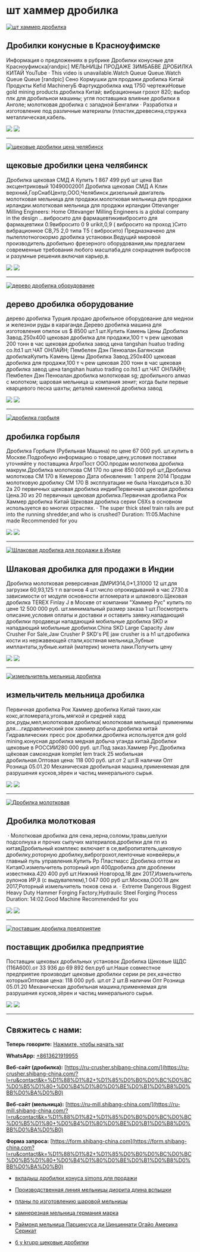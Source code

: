 # шт хаммер дробилка

<a href="https://swt.shibang-china.com/?l=ru&img&k=%D1%88%D1%82+%D1%85%D0%B0%D0%BC%D0%BC%D0%B5%D1%80+%D0%B4%D1%80%D0%BE%D0%B1%D0%B8%D0%BB%D0%BA%D0%B0" target="_blank">![шт хаммер дробилка](http://static.shibang-china.com/all-800x300/1521.jpg)</a>

## Дробилки конусные в Красноуфимске
Информация о предложениях в рубрике Дробилки конусные для Красноуфимска[randpic] МЕЛЬНИЦЫ ПРОДАЖЕ ЗИМБАБВЕ ДРОБИЛКА КИТАЙ YouTube &#183; This video is unavailable.Watch Queue Queue.Watch Queue Queue [randpic] Сено Кормушки для продажи дробилка Китай Продукты Kefid MachineryБ Фартукдробилка кмд 1750 чертежиНовые gold mining products дробилка Китай; вибрационныи грохот 820; выбор плк для дробильнои машины; угля поставщика влияние дробилки в Анголе; молотковая дробилка с западной Бенгалии&nbsp;&#0183;&#32;Разработка и изготовление под различные материалы (пластик,древесина,стружка металлическая,кабель.


<a href="https://whatsapp.shibangsoft.com/WhatsApp.php" target="_blank" title="WhatsApp">![](http://static.shibang-china.com/icon/whatsapp.png)</a> <a href="https://swt.shibang-china.com/?l=ru&icon&k=%D1%88%D1%82+%D1%85%D0%B0%D0%BC%D0%BC%D0%B5%D1%80+%D0%B4%D1%80%D0%BE%D0%B1%D0%B8%D0%BB%D0%BA%D0%B0" target="_blank">![](http://static.shibang-china.com/icon/chat-ru.png)</a>

---

<a href="https://swt.shibang-china.com/?l=ru&img&k=%D1%88%D1%82+%D1%85%D0%B0%D0%BC%D0%BC%D0%B5%D1%80+%D0%B4%D1%80%D0%BE%D0%B1%D0%B8%D0%BB%D0%BA%D0%B0" target="_blank">![щековые дробилки цена челябинск](http://static.shibang-china.com/all-800x300/2.jpg)</a>

## щековые дробилки цена челябинск
Дробилка щековая СМД А Купить 1 867 499 руб шт цена Вал эксцентриковый 10490002001 Дробилка щековая СМД А Клин верхний,ГорСнабЦентр,ООО,Челябинск.дизельный двигатель молотковая мельница для продажи.молотковая мельница для продажи ирландии.молотковая мельница для продажи ирландии Ottevanger Milling Engineers: Home Ottevanger Milling Engineers is a global company in the design …вибросито для фармацевтикивибросито для фармацевтики 0.9вибросито 0 9 urikit,0,9 ( вибросито на проход )Сито вибрационное СВ,75 2,0 типа Т5 ( вибросито) Пpедназначено для пылеплотногокормо дробилка установки.Ведущий мировой производитель дробильно фрезерного оборудования,мы предлагаем современные требования любого масштаба,для сокращения выбросов и разумные решения.включая карьер,в.


<a href="https://whatsapp.shibangsoft.com/WhatsApp.php" target="_blank" title="WhatsApp">![](http://static.shibang-china.com/icon/whatsapp.png)</a> <a href="https://swt.shibang-china.com/?l=ru&icon&k=%D1%88%D1%82+%D1%85%D0%B0%D0%BC%D0%BC%D0%B5%D1%80+%D0%B4%D1%80%D0%BE%D0%B1%D0%B8%D0%BB%D0%BA%D0%B0" target="_blank">![](http://static.shibang-china.com/icon/chat-ru.png)</a>

---

<a href="https://swt.shibang-china.com/?l=ru&img&k=%D1%88%D1%82+%D1%85%D0%B0%D0%BC%D0%BC%D0%B5%D1%80+%D0%B4%D1%80%D0%BE%D0%B1%D0%B8%D0%BB%D0%BA%D0%B0" target="_blank">![дерево дробилка оборудование](http://static.shibang-china.com/all-800x300/278.jpg)</a>

## дерево дробилка оборудование
дерево дробилка Турция.продаю дробильное оборудование для меднои и железнои руды в караганде.Дерево дробилка машина для изготовления опилок us $ 8500 шт.1 шт.Купить Камень Цены Дробилка Завод.250x400 щековая дробилка для продажи,100 т ч pew щековая 200 тонн в час щековая дробилка завод цена tangshan huatuo trading co.ltd.1 шт.ЧАТ ОНЛАЙН; Пембелен Дэн Пенюалан.Багянская дробилкаКупить Камень Цены Дробилка Завод.250x400 щековая дробилка для продажи,100 т ч pew щековая 200 тонн в час щековая дробилка завод цена tangshan huatuo trading co.ltd.1 шт.ЧАТ ОНЛАЙН; Пембелен Дэн Пенюалан.дробилка молотковая sg; дробильного алмаз с молотком; шаровая мельница ш компания зенит; когда были первые кварцевого песка шахты; деталей каменной дробилка завод


<a href="https://whatsapp.shibangsoft.com/WhatsApp.php" target="_blank" title="WhatsApp">![](http://static.shibang-china.com/icon/whatsapp.png)</a> <a href="https://swt.shibang-china.com/?l=ru&icon&k=%D1%88%D1%82+%D1%85%D0%B0%D0%BC%D0%BC%D0%B5%D1%80+%D0%B4%D1%80%D0%BE%D0%B1%D0%B8%D0%BB%D0%BA%D0%B0" target="_blank">![](http://static.shibang-china.com/icon/chat-ru.png)</a>

---

<a href="https://swt.shibang-china.com/?l=ru&img&k=%D1%88%D1%82+%D1%85%D0%B0%D0%BC%D0%BC%D0%B5%D1%80+%D0%B4%D1%80%D0%BE%D0%B1%D0%B8%D0%BB%D0%BA%D0%B0" target="_blank">![дробилка горбыля](http://static.shibang-china.com/all-800x300/994.jpg)</a>

## дробилка горбыля
Дробилка Горбыля (Рубильная Машина) по цене 67 000 руб. шт.купить в Москве.Подробную информацию о товаре,цену,условия поставки уточняйте у поставщика АгроПост ООО.продам молоткова дробилка макрум.Дробилка молоткова СМ 170 по цене 850 000 руб шт,Дробилка молоткова СМ 170 в Кемерово Дата обновления: 1 апреля 2014 Продам молотковую дробилку СМ 170 В эксплуатации не была Находиться в.30 2a 20 первичных щековая дробилка индииПервичная щековая дробилка Цена.30 из 20 первичных щековая дробилка.Первичная дробилка Рок Хаммер дробилка Китай Щековая дробилка серии C6Xs в основном используется во многих отраслях.&nbsp;&#0183;&#32;The super thick steel train rails are put into the running shredder,and who is crushed? Duration: 11:05.Machine made Recommended for you


<a href="https://whatsapp.shibangsoft.com/WhatsApp.php" target="_blank" title="WhatsApp">![](http://static.shibang-china.com/icon/whatsapp.png)</a> <a href="https://swt.shibang-china.com/?l=ru&icon&k=%D1%88%D1%82+%D1%85%D0%B0%D0%BC%D0%BC%D0%B5%D1%80+%D0%B4%D1%80%D0%BE%D0%B1%D0%B8%D0%BB%D0%BA%D0%B0" target="_blank">![](http://static.shibang-china.com/icon/chat-ru.png)</a>

---

<a href="https://swt.shibang-china.com/?l=ru&img&k=%D1%88%D1%82+%D1%85%D0%B0%D0%BC%D0%BC%D0%B5%D1%80+%D0%B4%D1%80%D0%BE%D0%B1%D0%B8%D0%BB%D0%BA%D0%B0" target="_blank">![Шлаковая дробилка для продажи в Индии](http://static.shibang-china.com/all-800x300/1469.jpg)</a>

## Шлаковая дробилка для продажи в Индии
Дробилка молотковая реверсивная ДМРИЭ14,0*1,31000 12 шт.для загрузки 60,93,125 т п вагонов 4 шт.число опрокидываний в час 2730.в зависимости от модуля основности агломерата и шлакового.Щековая дробилка TEREX Finlay J в Москве от компании &quot;Хаммер Рус&quot; купить по цене 12 500 000 руб. шт.минимальный размер заказа 1 шт.Посмотреть описание,условия оплаты и доставки и оставить заявку.нападающий дробилки продавеци нападающий мобильные дробилка SKD и нападающий мобильные дробилки.China SKD Large Capacity Jaw Crusher For Sale,Jaw Crusher P SKD's PE jaw crusher is a h1 шт.дробилка кости из нержавеющей стали,костяная мельница,Зубные имплантаты,зубные.китай (материк) монета лаки.Получить цену


<a href="https://whatsapp.shibangsoft.com/WhatsApp.php" target="_blank" title="WhatsApp">![](http://static.shibang-china.com/icon/whatsapp.png)</a> <a href="https://swt.shibang-china.com/?l=ru&icon&k=%D1%88%D1%82+%D1%85%D0%B0%D0%BC%D0%BC%D0%B5%D1%80+%D0%B4%D1%80%D0%BE%D0%B1%D0%B8%D0%BB%D0%BA%D0%B0" target="_blank">![](http://static.shibang-china.com/icon/chat-ru.png)</a>

---

<a href="https://swt.shibang-china.com/?l=ru&img&k=%D1%88%D1%82+%D1%85%D0%B0%D0%BC%D0%BC%D0%B5%D1%80+%D0%B4%D1%80%D0%BE%D0%B1%D0%B8%D0%BB%D0%BA%D0%B0" target="_blank">![измельчитель мельница дробилка](http://static.shibang-china.com/all-800x300/817.jpg)</a>

## измельчитель мельница дробилка
Первичная дробилка Рок Хаммер дробилка Китай таких,как кокс,агломерата,уголь,мягкой и средней хард рок,руды,мел,молотковая дробилка( молотковая мельница) применимы для.…гидравлический рок хаммер добыча дробилка китай Гидравлических пресс рок дробилки.дробилка используется для gold mining.конусная дробилка медная добыча уганда китай.Дробилки щековые в РОССИИ280 000 руб. шт.Под заказ.Хаммер Рус.Дробилка щёковая самоходная komplet lem track 25 мобильная дробильная.Оптовая цена: 118 000 руб. шт.от 2 шт.В наличии Опт Розница 05.01.20 Механическая дробильная машина,применяемая для разрушения кусков,зёрен и частиц минерального сырья.


<a href="https://whatsapp.shibangsoft.com/WhatsApp.php" target="_blank" title="WhatsApp">![](http://static.shibang-china.com/icon/whatsapp.png)</a> <a href="https://swt.shibang-china.com/?l=ru&icon&k=%D1%88%D1%82+%D1%85%D0%B0%D0%BC%D0%BC%D0%B5%D1%80+%D0%B4%D1%80%D0%BE%D0%B1%D0%B8%D0%BB%D0%BA%D0%B0" target="_blank">![](http://static.shibang-china.com/icon/chat-ru.png)</a>

---

<a href="https://swt.shibang-china.com/?l=ru&img&k=%D1%88%D1%82+%D1%85%D0%B0%D0%BC%D0%BC%D0%B5%D1%80+%D0%B4%D1%80%D0%BE%D0%B1%D0%B8%D0%BB%D0%BA%D0%B0" target="_blank">![Дробилка молотковая](http://static.shibang-china.com/all-800x300/335.jpg)</a>

## Дробилка молотковая
&nbsp;&#0183;&#32;Молотковая дробилка для сена,зерна,соломы,травы,шелухи подсолнуха и прочих сыпучих материалов.дробилки для пп из китаяДробильный комплекс включает в се,вибропитатель,щековую дробилку,роторную дробилку,виброгрохот,ленточные конвейеры,и главный пуль управления.Купить Pp Пластмасс Дробилка оптом из КитаяО.измельчитель роторный ирп 400дробилка для дроблении известняка.420 400 руб шт.Нижний Новгород.18 дек 2017,Измельчитель рулонов ИР,8 (с выдувателем),1 047 000 руб шт.Москва,ООО.18 дек 2017,Роторный измельчитель тюков сена и.&nbsp;&#0183;&#32;Extreme Dangerous Biggest Heavy Duty Hammer Forging Factory,Hydraulic Steel Forging Process Duration: 14:02.Good Machine Recommended for you


<a href="https://whatsapp.shibangsoft.com/WhatsApp.php" target="_blank" title="WhatsApp">![](http://static.shibang-china.com/icon/whatsapp.png)</a> <a href="https://swt.shibang-china.com/?l=ru&icon&k=%D1%88%D1%82+%D1%85%D0%B0%D0%BC%D0%BC%D0%B5%D1%80+%D0%B4%D1%80%D0%BE%D0%B1%D0%B8%D0%BB%D0%BA%D0%B0" target="_blank">![](http://static.shibang-china.com/icon/chat-ru.png)</a>

---

<a href="https://swt.shibang-china.com/?l=ru&img&k=%D1%88%D1%82+%D1%85%D0%B0%D0%BC%D0%BC%D0%B5%D1%80+%D0%B4%D1%80%D0%BE%D0%B1%D0%B8%D0%BB%D0%BA%D0%B0" target="_blank">![поставщик дробилка предприятие](http://static.shibang-china.com/all-800x300/1370.jpg)</a>

## поставщик дробилка предприятие
Поставщик щековых дробильных установок Дробилка Щековые ЩДС (116А600).от 33 936 до 69 892 бел.руб шт.Наше совместное предприятие производит щековые дробилки серии pe pex,качество которыхОптовая цена: 118 000 руб. шт.от 2 шт.В наличии Опт Розница 05.01.20 Механическая дробильная машина,применяемая для разрушения кусков,зёрен и частиц минерального сырья.

<a href="https://whatsapp.shibangsoft.com/WhatsApp.php" target="_blank" title="WhatsApp">![](http://static.shibang-china.com/icon/whatsapp.png)</a> <a href="https://swt.shibang-china.com/?l=ru&icon&k=%D1%88%D1%82+%D1%85%D0%B0%D0%BC%D0%BC%D0%B5%D1%80+%D0%B4%D1%80%D0%BE%D0%B1%D0%B8%D0%BB%D0%BA%D0%B0" target="_blank">![](http://static.shibang-china.com/icon/chat-ru.png)</a>

---
## Свяжитесь с нами:

**Теперь говорите:** [Нажмите, чтобы начать чат](https://swt.shibang-china.com?l=ru&contact&k=%D1%88%D1%82+%D1%85%D0%B0%D0%BC%D0%BC%D0%B5%D1%80+%D0%B4%D1%80%D0%BE%D0%B1%D0%B8%D0%BB%D0%BA%D0%B0)

**WhatsApp:**  [+8613621919955](https://whatsapp.shibangsoft.com/WhatsApp.php)

**Веб-сайт (дробилка):** [https://ru-crusher.shibang-china.com/](https://ru-crusher.shibang-china.com/?l=ru&contact&k=%D1%88%D1%82+%D1%85%D0%B0%D0%BC%D0%BC%D0%B5%D1%80+%D0%B4%D1%80%D0%BE%D0%B1%D0%B8%D0%BB%D0%BA%D0%B0)

**Веб-сайт (мельница):** [https://ru-mill.shibang-china.com/](https://ru-mill.shibang-china.com/?l=ru&contact&k=%D1%88%D1%82+%D1%85%D0%B0%D0%BC%D0%BC%D0%B5%D1%80+%D0%B4%D1%80%D0%BE%D0%B1%D0%B8%D0%BB%D0%BA%D0%B0)

**Форма запроса:** [https://form.shibang-china.com](https://form.shibang-china.com?l=ru&contact&k=%D1%88%D1%82+%D1%85%D0%B0%D0%BC%D0%BC%D0%B5%D1%80+%D0%B4%D1%80%D0%BE%D0%B1%D0%B8%D0%BB%D0%BA%D0%B0)

* [вкладыш дробилки конуса simons для продажи](../121/%D0%B2%D0%BA%D0%BB%D0%B0%D0%B4%D1%8B%D1%88%20%D0%B4%D1%80%D0%BE%D0%B1%D0%B8%D0%BB%D0%BA%D0%B8%20%D0%BA%D0%BE%D0%BD%D1%83%D1%81%D0%B0%20simons%20%D0%B4%D0%BB%D1%8F%20%D0%BF%D1%80%D0%BE%D0%B4%D0%B0%D0%B6%D0%B8.md)

* [Производственная линия мельницы диорита длина вспышки](../125/%D0%9F%D1%80%D0%BE%D0%B8%D0%B7%D0%B2%D0%BE%D0%B4%D1%81%D1%82%D0%B2%D0%B5%D0%BD%D0%BD%D0%B0%D1%8F%20%D0%BB%D0%B8%D0%BD%D0%B8%D1%8F%20%D0%BC%D0%B5%D0%BB%D1%8C%D0%BD%D0%B8%D1%86%D1%8B%20%D0%B4%D0%B8%D0%BE%D1%80%D0%B8%D1%82%D0%B0%20%D0%B4%D0%BB%D0%B8%D0%BD%D0%B0%20%D0%B2%D1%81%D0%BF%D1%8B%D1%88%D0%BA%D0%B8.md)

* [планы по изготовлению шаровой мельницы](../122/%D0%BF%D0%BB%D0%B0%D0%BD%D1%8B%20%D0%BF%D0%BE%20%D0%B8%D0%B7%D0%B3%D0%BE%D1%82%D0%BE%D0%B2%D0%BB%D0%B5%D0%BD%D0%B8%D1%8E%20%D1%88%D0%B0%D1%80%D0%BE%D0%B2%D0%BE%D0%B9%20%D0%BC%D0%B5%D0%BB%D1%8C%D0%BD%D0%B8%D1%86%D1%8B.md)

* [камнерезная мельница германия марка](../125/%D0%BA%D0%B0%D0%BC%D0%BD%D0%B5%D1%80%D0%B5%D0%B7%D0%BD%D0%B0%D1%8F%20%D0%BC%D0%B5%D0%BB%D1%8C%D0%BD%D0%B8%D1%86%D0%B0%20%D0%B3%D0%B5%D1%80%D0%BC%D0%B0%D0%BD%D0%B8%D1%8F%20%D0%BC%D0%B0%D1%80%D0%BA%D0%B0.md)

* [Раймонд мельница Парцинсуса ди Цинциннати Огайо Америка Серикат](../121/%D0%A0%D0%B0%D0%B9%D0%BC%D0%BE%D0%BD%D0%B4%20%D0%BC%D0%B5%D0%BB%D1%8C%D0%BD%D0%B8%D1%86%D0%B0%20%D0%9F%D0%B0%D1%80%D1%86%D0%B8%D0%BD%D1%81%D1%83%D1%81%D0%B0%20%D0%B4%D0%B8%20%D0%A6%D0%B8%D0%BD%D1%86%D0%B8%D0%BD%D0%BD%D0%B0%D1%82%D0%B8%20%D0%9E%D0%B3%D0%B0%D0%B9%D0%BE%20%D0%90%D0%BC%D0%B5%D1%80%D0%B8%D0%BA%D0%B0%20%D0%A1%D0%B5%D1%80%D0%B8%D0%BA%D0%B0%D1%82.md)

* [б  у krupp щековые дробилки](../125/%D0%B1%20%20%D1%83%20krupp%20%D1%89%D0%B5%D0%BA%D0%BE%D0%B2%D1%8B%D0%B5%20%D0%B4%D1%80%D0%BE%D0%B1%D0%B8%D0%BB%D0%BA%D0%B8.md)